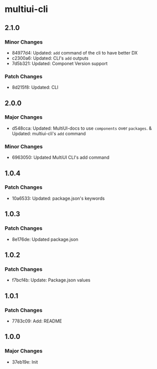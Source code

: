 # multiui-cli

## 2.1.0

### Minor Changes

- 84977d4: Updated: `add` command of the cli to have better DX
- c2300a6: Updated: CLI's `add` outputs
- 7d5b321: Updated: Componet Version support

### Patch Changes

- 8d215f8: Updated: CLI

## 2.0.0

### Major Changes

- d548cca: Updated: MultiUI-docs to use `components` over `packages`. & Updated: multiui-cli's `add` command

### Minor Changes

- 6963050: Updated MultiUI CLI's add command

## 1.0.4

### Patch Changes

- 10a6533: Updated: package.json's keywords

## 1.0.3

### Patch Changes

- 8e176de: Updated package.json

## 1.0.2

### Patch Changes

- f7bcf4b: Update: Package.json values

## 1.0.1

### Patch Changes

- 7783c09: Add: README

## 1.0.0

### Major Changes

- 37eb19e: Init
